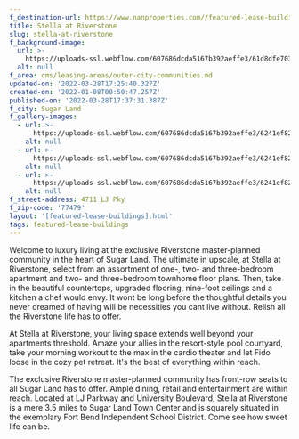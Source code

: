 ```yaml
---
f_destination-url: https://www.nanproperties.com//featured-lease-buildings/stella-at-riverstone
title: Stella at Riverstone
slug: stella-at-riverstone
f_background-image:
  url: >-
    https://uploads-ssl.webflow.com/607686dcda5167b392aeffe3/61d8dfe703979d3de0858a5f_Stella-at-Riverstone_035_v1-1030x585.jpeg
  alt: null
f_area: cms/leasing-areas/outer-city-communities.md
updated-on: '2022-03-28T17:25:40.327Z'
created-on: '2022-01-08T00:50:47.257Z'
published-on: '2022-03-28T17:37:31.387Z'
f_city: Sugar Land
f_gallery-images:
  - url: >-
      https://uploads-ssl.webflow.com/607686dcda5167b392aeffe3/6241ef822e888e802b2692c8_Stella-at-Riverstone-3.jpeg
    alt: null
  - url: >-
      https://uploads-ssl.webflow.com/607686dcda5167b392aeffe3/6241ef82ad1a5bba780147ca_Stella-at-Riverstone-2.jpeg
    alt: null
  - url: >-
      https://uploads-ssl.webflow.com/607686dcda5167b392aeffe3/6241ef82ddcb26ac1de3576c_Stella-at-Riverstone_035_v1-1030x585.jpeg
    alt: null
f_street-address: 4711 LJ Pky
f_zip-code: '77479'
layout: '[featured-lease-buildings].html'
tags: featured-lease-buildings
---
```


Welcome to luxury living at the exclusive Riverstone master-planned community in the heart of Sugar Land. The ultimate in upscale, at Stella at Riverstone, select from an assortment of one-, two- and three-bedroom apartment and two- and three-bedroom townhome floor plans. Then, take in the beautiful countertops, upgraded flooring, nine-foot ceilings and a kitchen a chef would envy. It wont be long before the thoughtful details you never dreamed of having will be necessities you cant live without. Relish all the Riverstone life has to offer.

At Stella at Riverstone, your living space extends well beyond your apartments threshold. Amaze your allies in the resort-style pool courtyard, take your morning workout to the max in the cardio theater and let Fido loose in the cozy pet retreat. It's the best of everything within reach.

The exclusive Riverstone master-planned community has front-row seats to all Sugar Land has to offer. Ample dining, retail and entertainment are within reach. Located at LJ Parkway and University Boulevard, Stella at Riverstone is a mere 3.5 miles to Sugar Land Town Center and is squarely situated in the exemplary Fort Bend Independent School District. Come see how sweet life can be.
